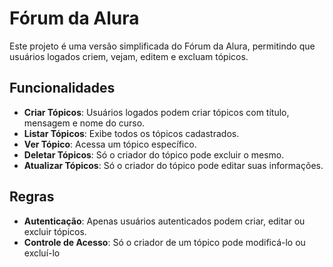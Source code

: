 # Fórum da Alura
Este projeto é uma versão simplificada do Fórum da Alura, permitindo que usuários logados criem, vejam, editem e excluam tópicos.

## Funcionalidades

- **Criar Tópicos**: Usuários logados podem criar tópicos com título, mensagem e nome do curso.
- **Listar Tópicos**: Exibe todos os tópicos cadastrados.
- **Ver Tópico**: Acessa um tópico específico.
- **Deletar Tópicos**: Só o criador do tópico pode excluir o mesmo.
- **Atualizar Tópicos**: Só o criador do tópico pode editar suas informações.

## Regras
- **Autenticação**: Apenas usuários autenticados podem criar, editar ou excluir tópicos.
- **Controle de Acesso**: Só o criador de um tópico pode modificá-lo ou excluí-lo
